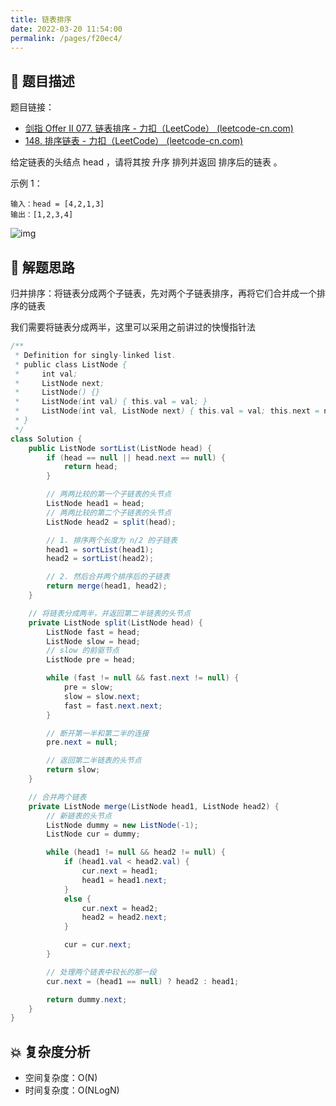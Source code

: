 ```yaml
---
title: 链表排序
date: 2022-03-20 11:54:00
permalink: /pages/f20ec4/
---
```


## 📃 题目描述

题目链接：

- [剑指 Offer II 077. 链表排序 - 力扣（LeetCode） (leetcode-cn.com)](https://leetcode-cn.com/problems/7WHec2/)
- [148. 排序链表 - 力扣（LeetCode） (leetcode-cn.com)](https://leetcode-cn.com/problems/sort-list/)

给定链表的头结点 head ，请将其按 升序 排列并返回 排序后的链表 。

示例 1：

```
输入：head = [4,2,1,3]
输出：[1,2,3,4]
```

![img](https://assets.leetcode.com/uploads/2020/09/14/sort_list_1.jpg)

## 🔔 解题思路

归并排序：将链表分成两个子链表，先对两个子链表排序，再将它们合并成一个排序的链表

我们需要将链表分成两半，这里可以采用之前讲过的快慢指针法


```java
/**
 * Definition for singly-linked list.
 * public class ListNode {
 *     int val;
 *     ListNode next;
 *     ListNode() {}
 *     ListNode(int val) { this.val = val; }
 *     ListNode(int val, ListNode next) { this.val = val; this.next = next; }
 * }
 */
class Solution {
    public ListNode sortList(ListNode head) {
        if (head == null || head.next == null) {
            return head;
        }

        // 两两比较的第一个子链表的头节点
        ListNode head1 = head;
        // 两两比较的第二个子链表的头节点
        ListNode head2 = split(head);

        // 1. 排序两个长度为 n/2 的子链表
        head1 = sortList(head1);
        head2 = sortList(head2);

        // 2. 然后合并两个排序后的子链表
        return merge(head1, head2);
    }

    // 将链表分成两半，并返回第二半链表的头节点
    private ListNode split(ListNode head) {
        ListNode fast = head;
        ListNode slow = head;
        // slow 的前驱节点
        ListNode pre = head;

        while (fast != null && fast.next != null) {
            pre = slow;
            slow = slow.next;
            fast = fast.next.next;
        }

        // 断开第一半和第二半的连接
        pre.next = null;

        // 返回第二半链表的头节点
        return slow;
    }

    // 合并两个链表
    private ListNode merge(ListNode head1, ListNode head2) {
        // 新链表的头节点
        ListNode dummy = new ListNode(-1);
        ListNode cur = dummy;

        while (head1 != null && head2 != null) {
            if (head1.val < head2.val) {
                cur.next = head1;
                head1 = head1.next;
            }
            else {
                cur.next = head2;
                head2 = head2.next;
            }

            cur = cur.next;
        }

        // 处理两个链表中较长的那一段
        cur.next = (head1 == null) ? head2 : head1;

        return dummy.next;
    }
}
```

## 💥 复杂度分析

- 空间复杂度：O(N)
- 时间复杂度：O(NLogN)

